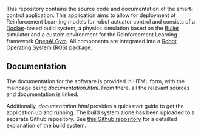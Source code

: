 This repository contains the source code and documentation of the smart-control application. This application aims to allow for deployment of Reinforcement Learning models for robot actuator control and consists of a [Docker](https://www.docker.com/)-based build system, a physics simulation based on the [Bullet](https://pybullet.org/wordpress/) simulator and a custom environment for the Reinforcement Learning framework [OpenAI Gym](https://gym.openai.com/). All components are integrated into a [Robot Operating System (ROS)](https://www.ros.org/) package.

## Documentation

The documentation for the software is provided in HTML form, with the mainpage being *documentation.html*. From there, all the relevant sources and documentation is linked.

Additionally, *documentation.html* provides a quickstart guide to get the application up and running. The build system alone has been uploaded to a separate Github repository. See [this Github repository](https://github.com/SimonSchwaiger/ros-ml-container) for a detailled explanation of the build system.
